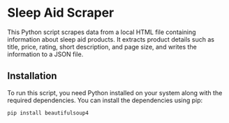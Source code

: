 # Sleep Aid Scraper

This Python script scrapes data from a local HTML file containing information about sleep aid products. It extracts product details such as title, price, rating, short description, and page size, and writes the information to a JSON file.

## Installation

To run this script, you need Python installed on your system along with the required dependencies. You can install the dependencies using pip:

```bash
pip install beautifulsoup4